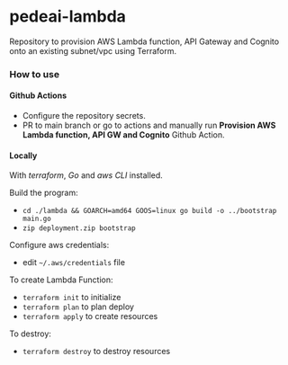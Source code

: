 # pedeai-lambda

Repository to provision AWS Lambda function, API Gateway and Cognito onto an existing subnet/vpc using Terraform.

### How to use

#### Github Actions

- Configure the repository secrets.
- PR to main branch or go to actions and manually run **Provision AWS Lambda function, API GW and Cognito** Github Action.

#### Locally

With *terraform*, *Go* and *aws CLI* installed.

Build the program:

- `cd ./lambda && GOARCH=amd64 GOOS=linux go build -o ../bootstrap main.go`
- `zip deployment.zip bootstrap`

Configure aws credentials:

- edit `~/.aws/credentials` file

To create Lambda Function:

- `terraform init` to initialize
- `terraform plan` to plan deploy
- `terraform apply` to create resources

To destroy:

- `terraform destroy` to destroy resources
